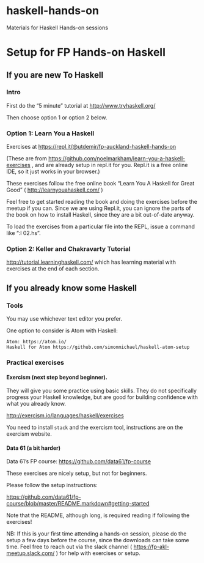 # haskell-hands-on
Materials for Haskell Hands-on sessions

# Setup for FP Hands-on Haskell

## If you are new To Haskell
### Intro
First do the “5 minute” tutorial at http://www.tryhaskell.org/

Then choose option 1 or option 2 below.

### Option 1: Learn You a Haskell
Exercises at https://repl.it/@utdemir/fp-auckland-haskell-hands-on

(These are from https://github.com/noelmarkham/learn-you-a-haskell-exercises , and are already setup in repl.it for you. Repl.it is a free online IDE, so it just works in your browser.)

These exercises follow the free online book “Learn You A Haskell for Great Good” ( http://learnyouahaskell.com/ )

Feel free to get started reading the book and doing the exercises before the meetup if you can. Since we are using Repl.it, you can ignore the parts of the book on how to install Haskell, since they are a bit out-of-date anyway.

To load the exercises from a particular file into the REPL, issue a command like “:l 02.hs”.
### Option 2: Keller and Chakravarty Tutorial

http://tutorial.learninghaskell.com/ which has learning material with exercises at the end of each section.

## If you already know some Haskell
### Tools

You may use whichever text editor you prefer.

One option to consider is Atom with Haskell:

    Atom: https://atom.io/
    Haskell for Atom https://github.com/simonmichael/haskell-atom-setup

### Practical exercises
#### Exercism (next step beyond beginner).  
They will give you some practice using basic skills.  They do not specifically progress your Haskell knowledge, but are good for building confidence with what you already know.

http://exercism.io/languages/haskell/exercises

You need to install `stack` and the exercism tool, instructions are on the exercism website.

#### Data 61 (a bit harder)

Data 61’s FP course: https://github.com/data61/fp-course

These exercises are nicely setup, but not for beginners.

Please follow the setup instructions:

https://github.com/data61/fp-course/blob/master/README.markdown#getting-started

Note that the README, although long, is required reading if following the exercises!

NB: If this is your first time attending a hands-on session, please do the setup a few days before the course, since the downloads can take some time.  Feel free to reach out via the slack channel ( https://fp-akl-meetup.slack.com/ ) for help with exercises or setup.
